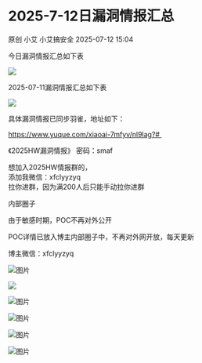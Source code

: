 #  2025-7-12日漏洞情报汇总  
原创 小艾  小艾搞安全   2025-07-12 15:04  
  
今日漏洞情报汇总如下表  
  
![](https://mmbiz.qpic.cn/mmbiz_png/XicduVvI3nG3mdh3OksFcOwfhkpkcF9IVcaj4aKzdskkfbv62pbl9g3yghiaAXMZtAXb2kRDoljKzzgTic7iaeptOw/640?wx_fmt=png&from=appmsg "")  
  
2025-07-11漏洞情报汇总如下表  
  
![](https://mmbiz.qpic.cn/mmbiz_png/XicduVvI3nG3mdh3OksFcOwfhkpkcF9IVqgNRlIMTlz4LYZricU0XWrvzvNHqPnftmz5CictWPMBaWnYcYO2MNw2w/640?wx_fmt=png&from=appmsg "")  
  
具体漏洞情报已同步羽雀，地址如下：  
  
https://www.yuque.com/xiaoai-7mfyv/nl9lag?#   
  
《2025HW漏洞情报》 密码：smaf  
  
想加入2025HW情报群的，  
添加我微信：xfclyyzyq  
拉你进群，因为满200人后只能手动拉你进群  
  
内部圈子  
  
由于敏感时期，POC不再对外公开  
  
POC详情已放入博主内部圈子中，不再对外网开放，每天更新  
  
博主微信：xfclyyzyq  
  
![图片](https://mmbiz.qpic.cn/mmbiz_png/XicduVvI3nG2YViaJMExYRW0noib1ccY1etTM9k038e9oRTcoafDQEhem61K7mlQib5HSVLMpTGHgz0yInys42QzhA/640?wx_fmt=png&from=appmsg&watermark=1&wxfrom=5&wx_lazy=1&tp=webp "")  
  
![](https://mmbiz.qpic.cn/mmbiz_png/XicduVvI3nG3mdh3OksFcOwfhkpkcF9IVOkx8zu438H0hseEamm5yJElxhtScZqOW0AdrqjBiavxGVuicjibQjNh2w/640?wx_fmt=png&from=appmsg "")  
  
![图片](https://mmbiz.qpic.cn/mmbiz_png/XicduVvI3nG2YViaJMExYRW0noib1ccY1etXLloGxKoMR2If3Tf7UHqnZMDCjKuibxMFr3W5ysicDSnkH4nuibsAqFsQ/640?wx_fmt=png&from=appmsg&watermark=1&tp=webp&wxfrom=5&wx_lazy=1 "")  
  
![图片](https://mmbiz.qpic.cn/mmbiz_png/XicduVvI3nG2YViaJMExYRW0noib1ccY1etFlVVSrPbmFAHKKmibzdzJdC5ONZE90BcPVT6Qljju7ORLKhaEtzP0Jg/640?wx_fmt=png&from=appmsg&watermark=1&wxfrom=5&wx_lazy=1&tp=webp "")  
  
![图片](https://mmbiz.qpic.cn/mmbiz_png/XicduVvI3nG2YViaJMExYRW0noib1ccY1etxUlxnBUyor04hctaAAhloAnpsLfCB1nQ1tQedDwGQRGrnBnmKHgliag/640?wx_fmt=png&from=appmsg&watermark=1&wxfrom=5&wx_lazy=1&tp=webp "")  
  
![图片](https://mmbiz.qpic.cn/mmbiz_png/XicduVvI3nG2YViaJMExYRW0noib1ccY1etWkjW96Bl7nDeHB1ATxgs05QYS3pciaydzY73qzW05C6ibTV3PPB5HRBQ/640?wx_fmt=png&from=appmsg&watermark=1&wxfrom=5&wx_lazy=1&tp=webp "")  
  
  

